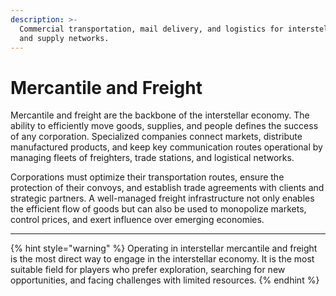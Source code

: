 ```yaml
---
description: >-
  Commercial transportation, mail delivery, and logistics for interstellar trade
  and supply networks.
---
```


# Mercantile and Freight

Mercantile and freight are the backbone of the interstellar economy. The ability to efficiently move goods, supplies, and people defines the success of any corporation. Specialized companies connect markets, distribute manufactured products, and keep key communication routes operational by managing fleets of freighters, trade stations, and logistical networks.

Corporations must optimize their transportation routes, ensure the protection of their convoys, and establish trade agreements with clients and strategic partners. A well-managed freight infrastructure not only enables the efficient flow of goods but can also be used to monopolize markets, control prices, and exert influence over emerging economies.

***

{% hint style="warning" %}
Operating in interstellar mercantile and freight is the most direct way to engage in the interstellar economy. It is the most suitable field for players who prefer exploration, searching for new opportunities, and facing challenges with limited resources.
{% endhint %}
